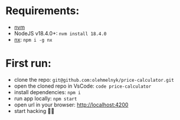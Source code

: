 
# Requirements:
- [nvm](https://github.com/nvm-sh/nvm#installing-and-updating)
- NodeJS v18.4.0+: `nvm install 18.4.0`
- [nx](https://nx.dev): `npm i -g nx`

# First run:

- clone the repo: `git@github.com:olehmelnyk/price-calculator.git`
- open the cloned repo in VsCode: `code price-calculator`
- install dependencies: `npm i`
- run app locally: `npm start`
- open url in your browser: [http://localhost:4200](http://localhost:4200)
- start hacking 👨‍💻
